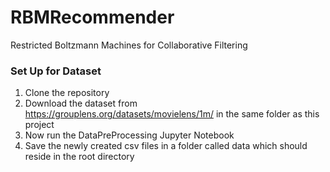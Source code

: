 # RBMRecommender
Restricted Boltzmann Machines for Collaborative Filtering

### Set Up for Dataset
1. Clone the repository 
2. Download the dataset from https://grouplens.org/datasets/movielens/1m/ in the same folder as this project
3. Now run the DataPreProcessing Jupyter Notebook
4. Save the newly created csv files in a folder called data which should reside in the root directory